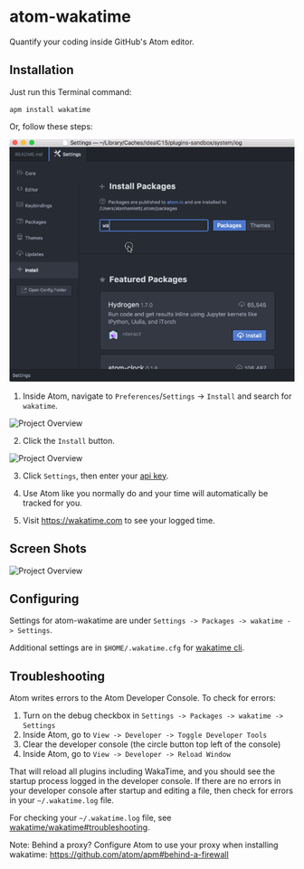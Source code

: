 # atom-wakatime

Quantify your coding inside GitHub's Atom editor.

## Installation

Just run this Terminal command:

    apm install wakatime

Or, follow these steps:

![install](./install.gif)

1. Inside Atom, navigate to `Preferences`/`Settings` -> `Install` and search for `wakatime`.

  ![Project Overview](https://wakatime.com/static/img/ScreenShots/atom-wakatime-install-1.png)

2. Click the `Install` button.

  ![Project Overview](https://wakatime.com/static/img/ScreenShots/atom-wakatime-install-2.png)

3. Click `Settings`, then enter your [api key](https://wakatime.com/settings#apikey).

4. Use Atom like you normally do and your time will automatically be tracked for you.

5. Visit <https://wakatime.com> to see your logged time.

## Screen Shots

![Project Overview](https://wakatime.com/static/img/ScreenShots/Screen-Shot-2016-03-21.png)

## Configuring

Settings for atom-wakatime are under `Settings -> Packages -> wakatime -> Settings`.

Additional settings are in `$HOME/.wakatime.cfg` for [wakatime cli](https://github.com/wakatime/wakatime#configuring).

## Troubleshooting

Atom writes errors to the Atom Developer Console. To check for errors:

1. Turn on the debug checkbox in `Settings -> Packages -> wakatime -> Settings`
2. Inside Atom, go to `View -> Developer -> Toggle Developer Tools`
3. Clear the developer console (the circle button top left of the console)
4. Inside Atom, go to `View -> Developer -> Reload Window`

That will reload all plugins including WakaTime, and you should see the startup process logged in the developer console.
If there are no errors in your developer console after startup and editing a file, then check for errors in your `~/.wakatime.log` file.

For checking your `~/.wakatime.log` file, see [wakatime/wakatime#troubleshooting](https://github.com/wakatime/wakatime#troubleshooting).

Note: Behind a proxy? Configure Atom to use your proxy when installing wakatime: <https://github.com/atom/apm#behind-a-firewall>
